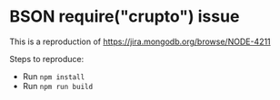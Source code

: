 # BSON require("crupto") issue

This is a reproduction of https://jira.mongodb.org/browse/NODE-4211

Steps to reproduce:
- Run `npm install`
- Run `npm run build`
